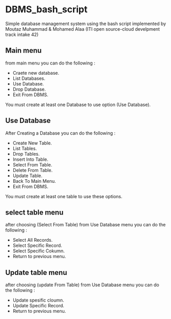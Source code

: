 # DBMS_bash_script
Simple database management system using the bash script implemented by  Moutaz Muhammad & Mohamed Alaa (ITI open source-cloud develpment track intake 42)


## Main menu

 from main menu you can do the following :

- Craete new database.
- List Databases.
- Use  Database.
- Drop Database.
- Exit From DBMS.

You must create at least one Database to use option (Use  Database).

## Use  Database

After Creating a Database you can do the following :

- Create New Table.         
- List Tables.        
- Drop Tables.              
- Insert Into Table.        
- Select From Table.       
- Delete From Table.        
- Update Table.             
- Back To Main Menu.        
- Exit From DBMS.

You must create at least one table to use these options.

## select table menu
after choosing (Select From Table) from Use  Database menu you can do the following :

- Select All Records.       
- Select Specific Record.  
- Select Specific Cokumn.   
- Return to previous menu.

## Update table menu
after choosing (update From Table) from Use  Database menu you can do the following :

- Update spesific cloumn.       
- Update Specific Record.  
- Return to previous menu.   
